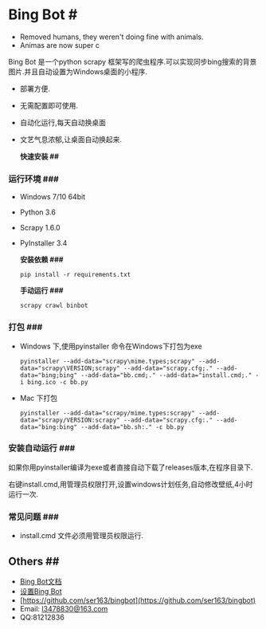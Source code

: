 # Bing Bot \#

* Removed humans, they weren't doing fine with animals.
* Animas are now super c

Bing Bot 是一个python scrapy 框架写的爬虫程序.可以实现同步bing搜索的背景图片.并且自动设置为Windows桌面的小程序.



* 部署方便.
* 无需配置即可使用.
* 自动化运行,每天自动换桌面
* 文艺气息浓郁,让桌面自动换起来.

  **快速安装 \#\#**

### 运行环境 \#\#\#

* Windows 7/10 64bit
* Python 3.6
* Scrapy 1.6.0
* PyInstaller 3.4

  **安装依赖 \#\#\#**

  ```text
  pip install -r requirements.txt
  ```

  **手动运行 \#\#\#**

  ```text
  scrapy crawl binbot
  ```

### 打包 \#\#\#

* Windows 下,使用pyinstaller 命令在Windows下打包为exe

  ```text
  pyinstaller --add-data="scrapy\mime.types;scrapy" --add-data="scrapy\VERSION;scrapy" --add-data="scrapy.cfg;." --add-data="bing;bing" --add-data="bb.cmd;." --add-data="install.cmd;." -i bing.ico -c bb.py
  ```

* Mac 下打包

  ```text
  pyinstaller --add-data="scrapy/mime.types:scrapy" --add-data="scrapy/VERSION:scrapy" --add-data="scrapy.cfg:." --add-data="bing:bing" --add-data="bb.sh:." -c bb.py
  ```

### 安装自动运行 \#\#\#

如果你用pyinstaller编译为exe或者直接自动下载了releases版本,在程序目录下.

右键install.cmd,用管理员权限打开,设置windows计划任务,自动修改壁纸,4小时运行一次.

### 常见问题 \#\#\#

* install.cmd 文件必须用管理员权限运行.

## Others \#\#

* [Bing Bot文档](https://www.ser163.cn/doc/)
* [设置Bing Bot](https://www.ser163.cn/doc/BingBot/startbingbot.html)
* [https://github.com/ser163/bingbot](https://github.com/ser163/bingbot)
* Email: [l3478830@163.com](mailto:l3478830@163.com)
* QQ:81212836

